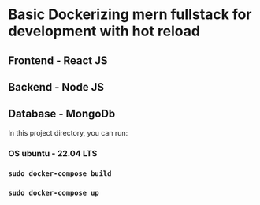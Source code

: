 # Basic Dockerizing mern fullstack for development with hot reload 

## Frontend - React JS
## Backend - Node JS
## Database - MongoDb

In this project directory, you can run:
### OS ubuntu - 22.04 LTS
### `sudo docker-compose build`
### `sudo docker-compose up`
